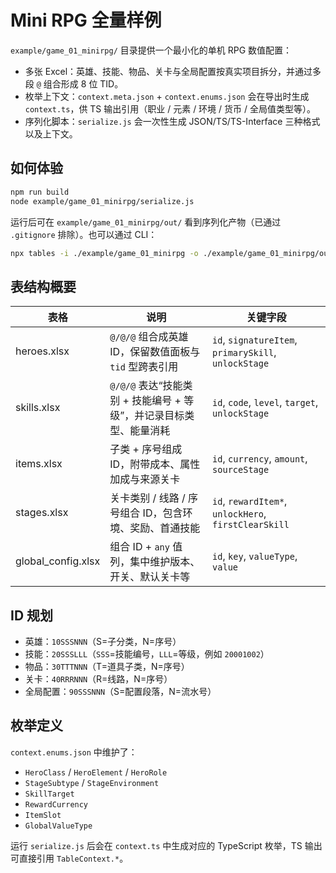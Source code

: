 # Mini RPG 全量样例

`example/game_01_minirpg/` 目录提供一个最小化的单机 RPG 数值配置：

- 多张 Excel：英雄、技能、物品、关卡与全局配置按真实项目拆分，并通过多段 `@` 组合形成 8 位 TID。
- 枚举上下文：`context.meta.json` + `context.enums.json` 会在导出时生成 `context.ts`，供 TS 输出引用（职业 / 元素 / 环境 / 货币 / 全局值类型等）。
- 序列化脚本：`serialize.js` 会一次性生成 JSON/TS/TS-Interface 三种格式以及上下文。

## 如何体验

```bash
npm run build
node example/game_01_minirpg/serialize.js
```

运行后可在 `example/game_01_minirpg/out/` 看到序列化产物（已通过 `.gitignore` 排除）。也可以通过 CLI：

```bash
npx tables -i ./example/game_01_minirpg -o ./example/game_01_minirpg/out -f json
```

## 表结构概要

| 表格 | 说明 | 关键字段 |
| --- | --- | --- |
| heroes.xlsx | `@/@/@` 组合成英雄 ID，保留数值面板与 `tid` 型跨表引用 | `id`, `signatureItem`, `primarySkill`, `unlockStage` |
| skills.xlsx | `@/@/@` 表达“技能类别 + 技能编号 + 等级”，并记录目标类型、能量消耗 | `id`, `code`, `level`, `target`, `unlockStage` |
| items.xlsx | 子类 + 序号组成 ID，附带成本、属性加成与来源关卡 | `id`, `currency`, `amount`, `sourceStage` |
| stages.xlsx | 关卡类别 / 线路 / 序号组合 ID，包含环境、奖励、首通技能 | `id`, `rewardItem*`, `unlockHero`, `firstClearSkill` |
| global_config.xlsx | 组合 ID + `any` 值列，集中维护版本、开关、默认关卡等 | `id`, `key`, `valueType`, `value` |

## ID 规划

- 英雄：`10SSSNNN`（S=子分类，N=序号）
- 技能：`20SSSLLL`（`SSS`=技能编号，`LLL`=等级，例如 `20001002`）
- 物品：`30TTTNNN`（T=道具子类，N=序号）
- 关卡：`40RRRNNN`（R=线路，N=序号）
- 全局配置：`90SSSNNN`（S=配置段落，N=流水号）

## 枚举定义

`context.enums.json` 中维护了：

- `HeroClass` / `HeroElement` / `HeroRole`
- `StageSubtype` / `StageEnvironment`
- `SkillTarget`
- `RewardCurrency`
- `ItemSlot`
- `GlobalValueType`

运行 `serialize.js` 后会在 `context.ts` 中生成对应的 TypeScript 枚举，TS 输出可直接引用 `TableContext.*`。
